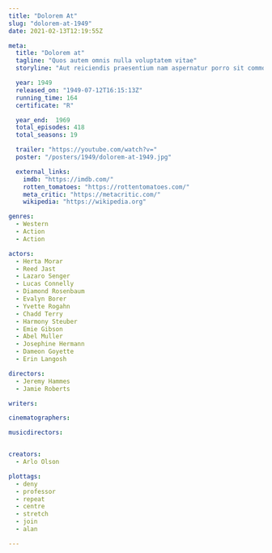 ```yaml
---
title: "Dolorem At"
slug: "dolorem-at-1949"
date: 2021-02-13T12:19:55Z

meta:
  title: "Dolorem at"
  tagline: "Quos autem omnis nulla voluptatem vitae"
  storyline: "Aut reiciendis praesentium nam aspernatur porro sit commodi sint ad vel dolores aspernatur neque qui eligendi qui numquam ratione ab hic"

  year: 1949
  released_on: "1949-07-12T16:15:13Z"
  running_time: 164
  certificate: "R"

  year_end:  1969
  total_episodes: 418
  total_seasons: 19

  trailer: "https://youtube.com/watch?v="
  poster: "/posters/1949/dolorem-at-1949.jpg"

  external_links:
    imdb: "https://imdb.com/"
    rotten_tomatoes: "https://rottentomatoes.com/"
    meta_critic: "https://metacritic.com/"
    wikipedia: "https://wikipedia.org"

genres:
  - Western
  - Action
  - Action

actors:
  - Herta Morar
  - Reed Jast
  - Lazaro Senger
  - Lucas Connelly
  - Diamond Rosenbaum
  - Evalyn Borer
  - Yvette Rogahn
  - Chadd Terry
  - Harmony Steuber
  - Emie Gibson
  - Abel Muller
  - Josephine Hermann
  - Dameon Goyette
  - Erin Langosh

directors:
  - Jeremy Hammes
  - Jamie Roberts

writers:

cinematographers:

musicdirectors:


creators:
  - Arlo Olson

plottags:
  - deny
  - professor
  - repeat
  - centre
  - stretch
  - join
  - alan

---
```


